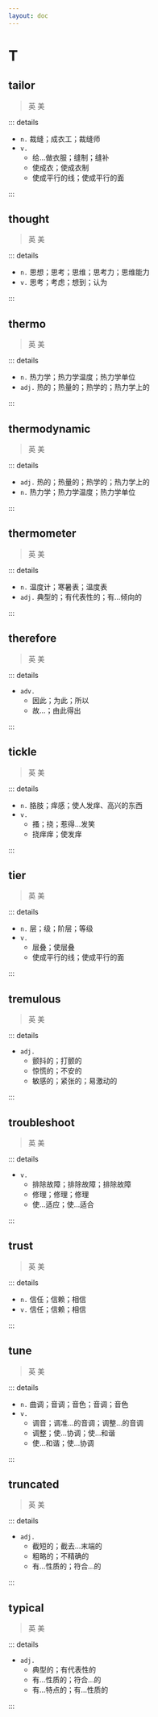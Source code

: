 ```yaml
---
layout: doc
---
```


# T

## tailor
> 英 <Phonetic word="tailor" lang="en-GB" phonetic="/ˈteɪlə(r)/"/>
> 美 <Phonetic word="tailor" lang="en-US" phonetic="/ˈtaɪlə(r)/"/>

::: details

- `n.` 裁缝；成衣工；裁缝师
- `v.`
    * 给…做衣服；缝制；缝补
    * 使成衣；使成衣制
    * 使成平行的线；使成平行的面

:::

## thought
> 英 <Phonetic word="thought" lang="en-GB" phonetic="/θɔːt/"/>
> 美 <Phonetic word="thought" lang="en-US" phonetic="/θɔt/"/>

::: details

- `n.` 思想；思考；思维；思考力；思维能力
- `v.` 思考；考虑；想到；认为

:::

## thermo
> 英 <Phonetic word="thermo" lang="en-GB" phonetic="/ˈθɜːməʊ/"/>
> 美 <Phonetic word="thermo" lang="en-US" phonetic="/ˈθɝmoʊ/"/>

::: details

- `n.` 热力学；热力学温度；热力学单位
- `adj.` 热的；热量的；热学的；热力学上的

:::

## thermodynamic
> 英 <Phonetic word="thermodynamic" lang="en-GB" phonetic="/ˌθɜːmədɪˈnæmɪk/"/>
> 美 <Phonetic word="thermodynamic" lang="en-US" phonetic="/ˌθɝmədɪˈnæmɪk/"/>

::: details

- `adj.` 热的；热量的；热学的；热力学上的
- `n.` 热力学；热力学温度；热力学单位

:::

## thermometer
> 英 <Phonetic word="thermometer" lang="en-GB" phonetic="/ˈθɜːməmɪtə(r)/"/>
> 美 <Phonetic word="thermometer" lang="en-US" phonetic="/ˈθɝməˌmɪtɚ/"/>

::: details

- `n.` 温度计；寒暑表；温度表
- `adj.` 典型的；有代表性的；有…倾向的

:::

## therefore
> 英 <Phonetic word="therefore" lang="en-GB" phonetic="/ˈðeəfɔː(r)/"/>
> 美 <Phonetic word="therefore" lang="en-US" phonetic="/ˈðerfɔːr/"/>

::: details

- `adv.` 
    * 因此；为此；所以
    * 故…；由此得出

:::

## tickle
> 英 <Phonetic word="tickle" lang="en-GB" phonetic="/ˈtɪkl/"/>
> 美 <Phonetic word="tickle" lang="en-US" phonetic="/ˈtɪkəl/"/>

::: details

- `n.` 胳肢；痒感；使人发痒、高兴的东西 
- `v.` 
    * 搔；挠；惹得…发笑
    * 挠痒痒；使发痒

:::

## tier
> 英 <Phonetic word="tier" lang="en-GB" phonetic="/taɪə(r)/"/>
> 美 <Phonetic word="tier" lang="en-US" phonetic="/taɪɚ/"/>

::: details

- `n.` 层；级；阶层；等级
- `v.`
    * 层叠；使层叠
    * 使成平行的线；使成平行的面

:::

## tremulous
> 英 <Phonetic word="tremulous" lang="en-GB" phonetic="/'trɛmjʊləs/"/>
> 美 <Phonetic word="tremulous" lang="en-US" phonetic="/'trɛmjələs/"/>

::: details

- `adj.` 
    * 颤抖的；打颤的 
    * 惊慌的；不安的
    * 敏感的；紧张的；易激动的

::: 

## troubleshoot
> 英 <Phonetic word="troubleshoot" lang="en-GB" phonetic="/ˈtrʌblʃut/"/>
> 美 <Phonetic word="troubleshoot" lang="en-US" phonetic="/ˈtrʌblʃut/"/>

::: details

- `v.`
    * 排除故障；排除故障；排除故障
    * 修理；修理；修理
    * 使…适应；使…适合

:::

## trust
> 英 <Phonetic word="trust" lang="en-GB" phonetic="/trʌst/"/>
> 美 <Phonetic word="trust" lang="en-US" phonetic="/trʌst/"/>

::: details

- `n.` 信任；信赖；相信
- `v.` 信任；信赖；相信

:::

## tune
> 英 <Phonetic word="tune" lang="en-GB" phonetic="/tjuːn/"/>
> 美 <Phonetic word="tune" lang="en-US" phonetic="/tun/"/>

::: details

- `n.` 曲调；音调；音色；音调；音色
- `v.`
    * 调音；调准…的音调；调整…的音调
    * 调整；使…协调；使…和谐
    * 使…和谐；使…协调

:::

## truncated
> 英 <Phonetic word="truncated" lang="en-GB" phonetic="/ˈtrʌŋkjʊld/"/>
> 美 <Phonetic word="truncated" lang="en-US" phonetic="/ˈtrʌŋkjʊld/"/>

::: details

- `adj.`
    * 截短的；截去…末端的
    * 粗略的；不精确的
    * 有…性质的；符合…的

:::

## typical
> 英 <Phonetic word="typical" lang="en-GB" phonetic="/ˈtɪpɪkl/"/>
> 美 <Phonetic word="typical" lang="en-US" phonetic="/ˈtɪpɪkl/"/>

::: details

- `adj.`
    * 典型的；有代表性的
    * 有…性质的；符合…的
    * 有…特点的；有…性质的

:::
